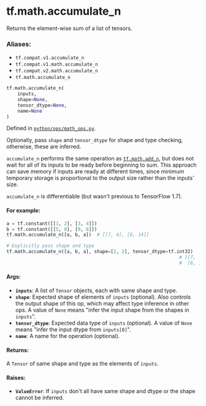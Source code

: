 <div itemscope itemtype="http://developers.google.com/ReferenceObject">
<meta itemprop="name" content="tf.math.accumulate_n" />
<meta itemprop="path" content="Stable" />
</div>

# tf.math.accumulate_n

Returns the element-wise sum of a list of tensors.

### Aliases:

* `tf.compat.v1.accumulate_n`
* `tf.compat.v1.math.accumulate_n`
* `tf.compat.v2.math.accumulate_n`
* `tf.math.accumulate_n`

``` python
tf.math.accumulate_n(
    inputs,
    shape=None,
    tensor_dtype=None,
    name=None
)
```



Defined in [`python/ops/math_ops.py`](/code/stable/tensorflow/python/ops/math_ops.py).

<!-- Placeholder for "Used in" -->

Optionally, pass `shape` and `tensor_dtype` for shape and type checking,
otherwise, these are inferred.

`accumulate_n` performs the same operation as <a href="../../tf/math/add_n.md"><code>tf.math.add_n</code></a>, but
does not wait for all of its inputs to be ready before beginning to sum.
This approach can save memory if inputs are ready at different times, since
minimum temporary storage is proportional to the output size rather than the
inputs' size.

`accumulate_n` is differentiable (but wasn't previous to TensorFlow 1.7).

#### For example:



```python
a = tf.constant([[1, 2], [3, 4]])
b = tf.constant([[5, 0], [0, 6]])
tf.math.accumulate_n([a, b, a])  # [[7, 4], [6, 14]]

# Explicitly pass shape and type
tf.math.accumulate_n([a, b, a], shape=[2, 2], tensor_dtype=tf.int32)
                                                               # [[7,  4],
                                                               #  [6, 14]]
```

#### Args:


* <b>`inputs`</b>: A list of `Tensor` objects, each with same shape and type.
* <b>`shape`</b>: Expected shape of elements of `inputs` (optional). Also controls the
  output shape of this op, which may affect type inference in other ops. A
  value of `None` means "infer the input shape from the shapes in `inputs`".
* <b>`tensor_dtype`</b>: Expected data type of `inputs` (optional). A value of `None`
  means "infer the input dtype from `inputs[0]`".
* <b>`name`</b>: A name for the operation (optional).


#### Returns:

A `Tensor` of same shape and type as the elements of `inputs`.



#### Raises:


* <b>`ValueError`</b>: If `inputs` don't all have same shape and dtype or the shape
cannot be inferred.